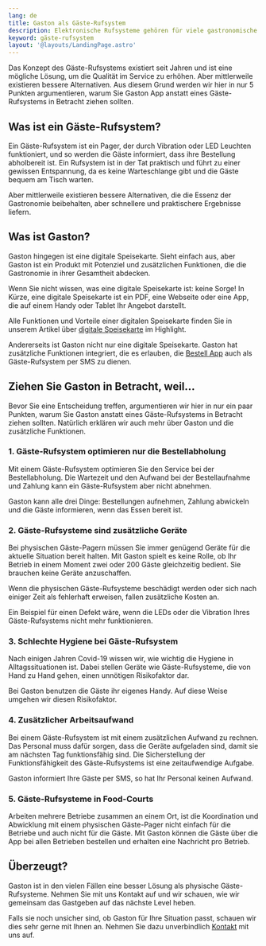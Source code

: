 ```yaml
---
lang: de
title: Gaston als Gäste-Rufsystem
description: Elektronische Rufsysteme gehören für viele gastronomische Betriebe längst zum Alltag. Der praktische Nutzen im Arbeitsalltag macht ein solches System für die moderne Gastronomie unverzichtbar.
keyword: gäste-rufsystem
layout: '@layouts/LandingPage.astro'
---
```


Das Konzept des Gäste-Rufsystems existiert seit Jahren und ist eine mögliche Lösung, um die Qualität im Service zu erhöhen. Aber mittlerweile existieren bessere Alternativen. Aus diesem Grund werden wir hier in nur 5 Punkten argumentieren, warum Sie Gaston App anstatt eines Gäste-Rufsystems in Betracht ziehen sollten.

## Was ist ein Gäste-Rufsystem?

Ein Gäste-Rufsystem ist ein Pager, der durch Vibration oder LED Leuchten funktioniert, und so werden die Gäste informiert, dass ihre Bestellung abholbereit ist. Ein Rufsystem ist in der Tat praktisch und führt zu einer gewissen Entspannung, da es keine Warteschlange gibt und die Gäste bequem am Tisch warten.

Aber mittlerweile existieren bessere Alternativen, die die Essenz der Gastronomie beibehalten, aber schnellere und praktischere Ergebnisse liefern.

## Was ist Gaston?

Gaston hingegen ist eine digitale Speisekarte. Sieht einfach aus, aber Gaston ist ein Produkt mit Potenziel und zusätzlichen Funktionen, die die Gastronomie in ihrer Gesamtheit abdecken. 

Wenn Sie nicht wissen, was eine digitale Speisekarte ist: keine Sorge! 
In Kürze, eine digitale Speisekarte ist ein PDF, eine Webseite oder eine App, die auf einem Handy oder Tablet Ihr Angebot darstellt. 

Alle Funktionen und Vorteile einer digitalen Speisekarte finden Sie in unserem Artikel über [digitale Speisekarte](/de/digitale-speisekarte) im Highlight.

Andererseits ist Gaston nicht nur eine digitale Speisekarte. Gaston hat zusätzliche Funktionen integriert, die es erlauben, die [Bestell App](/de/restaurant-bestell-app) auch als Gäste-Rufsystem per SMS zu dienen.

## Ziehen Sie Gaston in Betracht, weil...

Bevor Sie eine Entscheidung treffen, argumentieren wir hier in nur ein paar Punkten, warum Sie Gaston anstatt eines Gäste-Rufsystems in Betracht ziehen sollten. Natürlich erklären wir auch mehr über Gaston und die zusätzliche Funktionen.

### 1. Gäste-Rufsystem optimieren nur die Bestellabholung

Mit einem Gäste-Rufsystem optimieren Sie den Service bei der Bestellabholung. Die Wartezeit und den Aufwand bei der Bestellaufnahme und Zahlung kann ein Gäste-Rufsystem aber nicht abnehmen.

Gaston kann alle drei Dinge: Bestellungen aufnehmen, Zahlung abwickeln und die Gäste informieren, wenn das Essen bereit ist.

### 2. Gäste-Rufsysteme sind zusätzliche Geräte

Bei physischen Gäste-Pagern müssen Sie immer genügend Geräte für die aktuelle Situation bereit halten. Mit Gaston spielt es keine Rolle, ob Ihr Betrieb in einem Moment zwei oder 200 Gäste gleichzeitig bedient. Sie brauchen keine Geräte anzuschaffen.

Wenn die physischen Gäste-Rufsysteme beschädigt werden oder sich nach einiger Zeit als fehlerhaft erweisen, fallen zusätzliche Kosten an.

Ein Beispiel für einen Defekt wäre, wenn die LEDs oder die Vibration Ihres Gäste-Rufsystems nicht mehr funktionieren.

### 3. Schlechte Hygiene bei Gäste-Rufsystem

Nach einigen Jahren Covid-19 wissen wir, wie wichtig die Hygiene in Alltagssituationen ist. Dabei stellen Geräte wie Gäste-Rufsysteme, die von Hand zu Hand gehen, einen unnötigen Risikofaktor dar.

Bei Gaston benutzen die Gäste ihr eigenes Handy. Auf diese Weise umgehen wir diesen Risikofaktor.

### 4. Zusätzlicher Arbeitsaufwand

Bei einem Gäste-Rufsystem ist mit einem zusätzlichen Aufwand zu rechnen. Das Personal muss dafür sorgen, dass die Geräte aufgeladen sind, damit sie am nächsten Tag funktionsfähig sind. Die Sicherstellung der Funktionsfähigkeit des Gäste-Rufsystems ist eine zeitaufwendige Aufgabe.

Gaston informiert Ihre Gäste per SMS, so hat Ihr Personal keinen Aufwand.

### 5. Gäste-Rufsysteme in Food-Courts

Arbeiten mehrere Betriebe zusammen an einem Ort, ist die Koordination und Abwicklung mit einem physischen Gäste-Pager nicht einfach für die Betriebe und auch nicht für die Gäste. Mit Gaston können die Gäste über die App bei allen Betrieben bestellen und erhalten eine Nachricht pro Betrieb.

## Überzeugt?

Gaston ist in den vielen Fällen eine besser Lösung als physische Gäste-Rufsysteme. Nehmen Sie mit uns Kontakt auf und wir schauen, wie wir gemeinsam das Gastgeben auf das nächste Level heben.

Falls sie noch unsicher sind, ob Gaston für Ihre Situation passt, schauen wir dies sehr gerne mit Ihnen an. Nehmen Sie dazu unverbindlich [Kontakt](../kontakt/) mit uns auf.